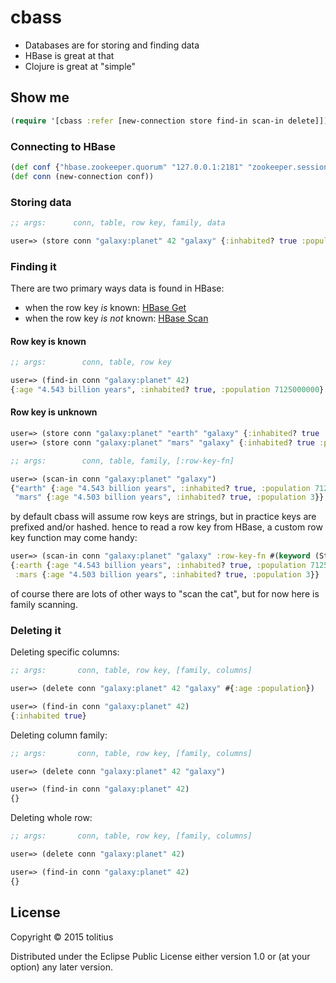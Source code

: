 # cbass

* Databases are for storing and finding data 
* HBase is great at that
* Clojure is great at "simple"

## Show me

```clojure
(require '[cbass :refer [new-connection store find-in scan-in delete]])
```

### Connecting to HBase

```clojure
(def conf {"hbase.zookeeper.quorum" "127.0.0.1:2181" "zookeeper.session.timeout" 30000})
(def conn (new-connection conf))
```

### Storing data

```clojure 
;; args:      conn, table, row key, family, data

user=> (store conn "galaxy:planet" 42 "galaxy" {:inhabited? true :population 7125000000 :age "4.543 billion years"})
```

### Finding it

There are two primary ways data is found in HBase:

* when the row key _is_ known: [HBase Get](http://hbase.apache.org/book.html#_get)
* when the row key _is not_ known: [HBase Scan](http://hbase.apache.org/book.html#scan)

#### Row key is known

```clojure
;; args:        conn, table, row key

user=> (find-in conn "galaxy:planet" 42)
{:age "4.543 billion years", :inhabited? true, :population 7125000000}
```

#### Row key is unknown

```clojure
user=> (store conn "galaxy:planet" "earth" "galaxy" {:inhabited? true :population 7125000000 :age "4.543 billion years"})
user=> (store conn "galaxy:planet" "mars" "galaxy" {:inhabited? true :population 3 :age "4.503 billion years"})
```
```clojure
;; args:        conn, table, family, [:row-key-fn]

user=> (scan-in conn "galaxy:planet" "galaxy")
{"earth" {:age "4.543 billion years", :inhabited? true, :population 7125000000},
 "mars" {:age "4.503 billion years", :inhabited? true, :population 3}}
```

by default cbass will assume row keys are strings, but in practice keys are prefixed and/or hashed.
hence to read a row key from HBase, a custom row key function may come handy:

```clojure
user=> (scan-in conn "galaxy:planet" "galaxy" :row-key-fn #(keyword (String. %)))
{:earth {:age "4.543 billion years", :inhabited? true, :population 7125000000},
 :mars {:age "4.503 billion years", :inhabited? true, :population 3}}
```

of course there are lots of other ways to "scan the cat", but for now here is family scanning.

### Deleting it

Deleting specific columns:

```clojure
;; args:       conn, table, row key, [family, columns]

user=> (delete conn "galaxy:planet" 42 "galaxy" #{:age :population})

user=> (find-in conn "galaxy:planet" 42)
{:inhabited true}
```

Deleting column family:

```clojure
;; args:       conn, table, row key, [family, columns]

user=> (delete conn "galaxy:planet" 42 "galaxy")

user=> (find-in conn "galaxy:planet" 42)
{}
```

Deleting whole row:

```clojure
;; args:       conn, table, row key, [family, columns]

user=> (delete conn "galaxy:planet" 42)

user=> (find-in conn "galaxy:planet" 42)
{}
```

## License

Copyright © 2015 tolitius

Distributed under the Eclipse Public License either version 1.0 or (at
your option) any later version.
